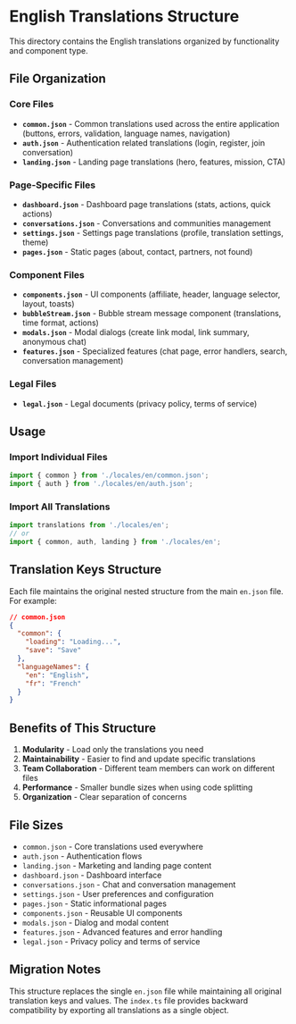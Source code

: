 # English Translations Structure

This directory contains the English translations organized by functionality and component type.

## File Organization

### Core Files
- **`common.json`** - Common translations used across the entire application (buttons, errors, validation, language names, navigation)
- **`auth.json`** - Authentication related translations (login, register, join conversation)
- **`landing.json`** - Landing page translations (hero, features, mission, CTA)

### Page-Specific Files
- **`dashboard.json`** - Dashboard page translations (stats, actions, quick actions)
- **`conversations.json`** - Conversations and communities management
- **`settings.json`** - Settings page translations (profile, translation settings, theme)
- **`pages.json`** - Static pages (about, contact, partners, not found)

### Component Files
- **`components.json`** - UI components (affiliate, header, language selector, layout, toasts)
- **`bubbleStream.json`** - Bubble stream message component (translations, time format, actions)
- **`modals.json`** - Modal dialogs (create link modal, link summary, anonymous chat)
- **`features.json`** - Specialized features (chat page, error handlers, search, conversation management)

### Legal Files
- **`legal.json`** - Legal documents (privacy policy, terms of service)

## Usage

### Import Individual Files
```typescript
import { common } from './locales/en/common.json';
import { auth } from './locales/en/auth.json';
```

### Import All Translations
```typescript
import translations from './locales/en';
// or
import { common, auth, landing } from './locales/en';
```

## Translation Keys Structure

Each file maintains the original nested structure from the main `en.json` file. For example:

```json
// common.json
{
  "common": {
    "loading": "Loading...",
    "save": "Save"
  },
  "languageNames": {
    "en": "English",
    "fr": "French"
  }
}
```

## Benefits of This Structure

1. **Modularity** - Load only the translations you need
2. **Maintainability** - Easier to find and update specific translations
3. **Team Collaboration** - Different team members can work on different files
4. **Performance** - Smaller bundle sizes when using code splitting
5. **Organization** - Clear separation of concerns

## File Sizes

- `common.json` - Core translations used everywhere
- `auth.json` - Authentication flows
- `landing.json` - Marketing and landing page content
- `dashboard.json` - Dashboard interface
- `conversations.json` - Chat and conversation management
- `settings.json` - User preferences and configuration
- `pages.json` - Static informational pages
- `components.json` - Reusable UI components
- `modals.json` - Dialog and modal content
- `features.json` - Advanced features and error handling
- `legal.json` - Privacy policy and terms of service

## Migration Notes

This structure replaces the single `en.json` file while maintaining all original translation keys and values. The `index.ts` file provides backward compatibility by exporting all translations as a single object.
